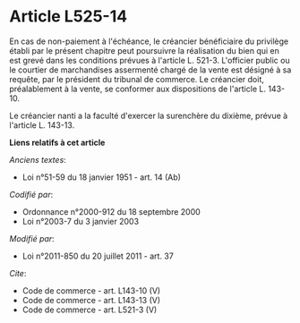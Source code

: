# Article L525-14

En cas de non-paiement à l'échéance, le créancier bénéficiaire du privilège établi par le présent chapitre peut poursuivre la
réalisation du bien qui en est grevé dans les conditions prévues à l'article L. 521-3. L'officier public ou le courtier de
marchandises assermenté chargé de la vente est désigné à sa requête, par le président du tribunal de commerce. Le créancier
doit, préalablement à la vente, se conformer aux dispositions de l'article L. 143-10. 

Le créancier nanti a la faculté d'exercer la surenchère du dixième, prévue à l'article L. 143-13.

**Liens relatifs à cet article**

_Anciens textes_:

  - Loi n°51-59 du 18 janvier 1951 - art. 14 (Ab)

_Codifié par_:

  - Ordonnance n°2000-912 du 18 septembre 2000
  - Loi n°2003-7 du 3 janvier 2003

_Modifié par_:

  - Loi n°2011-850 du 20 juillet 2011 - art. 37

_Cite_:

  - Code de commerce - art. L143-10 (V)
  - Code de commerce - art. L143-13 (V)
  - Code de commerce - art. L521-3 (V)
